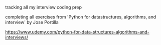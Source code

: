 tracking all my interview coding prep

completing all exercises from 'Python for datastructures,
algorithms, and interview' by Jose Portilla

https://www.udemy.com/python-for-data-structures-algorithms-and-interviews/


